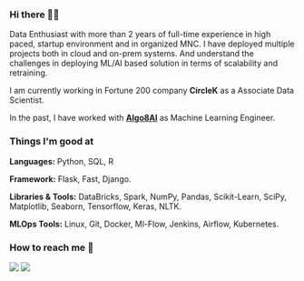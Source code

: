 ### Hi there 👋🏻 

Data Enthusiast with more than 2 years of full-time experience in high paced, startup environment and in organized MNC. I have deployed multiple projects both in cloud and on-prem systems. And understand the challenges in deploying ML/AI based solution in terms of scalability and retraining.

I am currently working in Fortune 200 company **CircleK** as a Associate Data Scientist. 

In the past, I have worked with [**Algo8AI**](https://www.algo8.ai/) as Machine Learning Engineer. 

### Things I'm good at 
**Languages:**  Python, SQL, R

**Framework:** Flask, Fast, Django.

**Libraries & Tools:** DataBricks, Spark, NumPy, Pandas, Scikit-Learn, SciPy, Matplotlib, Seaborn, Tensorflow, Keras, NLTK.

**MLOps Tools:** Linux, Git, Docker, Ml-Flow, Jenkins, Airflow, Kubernetes.

### How to reach me 📱
[<img target="_blank" src="https://img.icons8.com/cotton/64/000000/whatsapp--v4.png"/>](https://wa.me/919911750445) [<img target="_blank" src="https://img.icons8.com/doodle/64/000000/linkedin-circled.png"/>](https://www.linkedin.com/in/hardik-seth-b2a23b164/)
